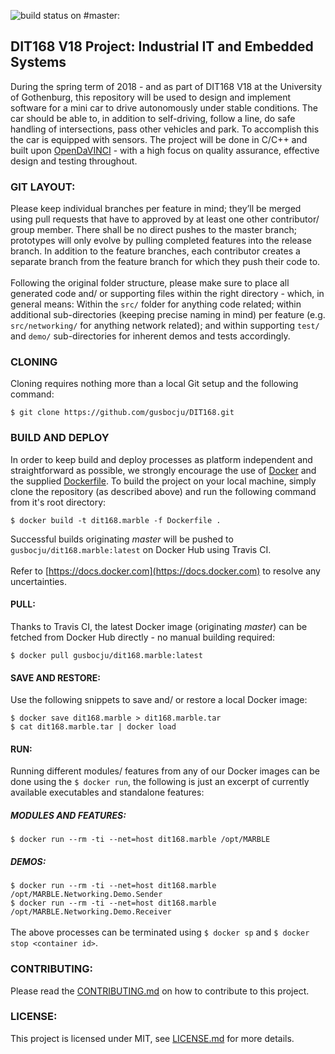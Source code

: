 ![build status on #master:](https://travis-ci.org/gusbocju/DIT168.svg?branch=master)

## DIT168 V18 Project: Industrial IT and Embedded Systems

During the spring term of 2018 - and as part of DIT168 V18 at the University of Gothenburg, this repository will be used to design and implement software for a mini car to drive autonomously under stable conditions. The car should be able to, in addition to self-driving, follow a line, do safe handling of intersections, pass other vehicles and park. To accomplish this the car is equipped with sensors. The project will be done in C/C++ and built upon [OpenDaVINCI](http://opendavinci.cse.chalmers.se/www/) - with a high focus on quality assurance, effective design and testing throughout. 

### GIT LAYOUT:

Please keep individual branches per feature in mind; they’ll be merged using pull requests that have to approved by at least one other contributor/ group member. There shall be no direct pushes to the master branch; prototypes will only evolve by pulling completed features into the release branch. In addition to the feature branches, each contributor creates a separate branch from the feature branch for which they push their code to.\
\
Following the original folder structure, please make sure to place all generated code and/ or supporting files within the right directory - which, in general means: 
Within the `src/` folder for anything code related; within additional sub-directories (keeping precise naming in mind) per feature (e.g. `src/networking/` for anything network related); and within supporting `test/` and `demo/` sub-directories for inherent demos and tests accordingly.

### CLONING
Cloning requires nothing more than a local Git setup and the following command:

`$ git clone https://github.com/gusbocju/DIT168.git`

### BUILD AND DEPLOY
In order to keep build and deploy processes as platform independent and straightforward as possible, we strongly encourage the use of [Docker](https://www.docker.com/community-edition) and the supplied [Dockerfile](Dockerfile). To build the project on your local machine, simply clone the repository (as described above) and run the following command from it's root directory:

`$ docker build -t dit168.marble -f Dockerfile .`

Successful builds originating *master* will be pushed to `gusbocju/dit168.marble:latest` on Docker Hub using Travis CI.\
\
Refer to [https://docs.docker.com](https://docs.docker.com) to resolve any uncertainties.

#### PULL:
Thanks to Travis CI, the latest Docker image (originating *master*) can be fetched from Docker Hub directly - no manual building required:

`$ docker pull gusbocju/dit168.marble:latest`

#### SAVE AND RESTORE:
Use the following snippets to save and/ or restore a local Docker image:

`$ docker save dit168.marble > dit168.marble.tar`\
`$ cat dit168.marble.tar | docker load`

#### RUN:
Running different modules/ features from any of our Docker images can be done using the `$ docker run`, the following is just an excerpt of currently available executables and standalone features: 

##### MODULES AND FEATURES:
`$ docker run --rm -ti --net=host dit168.marble /opt/MARBLE`

##### DEMOS:
`$ docker run --rm -ti --net=host dit168.marble /opt/MARBLE.Networking.Demo.Sender`\
`$ docker run --rm -ti --net=host dit168.marble /opt/MARBLE.Networking.Demo.Receiver`\
\
The above processes can be terminated using `$ docker sp` and `$ docker stop <container id>`.

### CONTRIBUTING:
Please read the [CONTRIBUTING.md](CONTRIBUTING.md) on how to contribute to this project.

### LICENSE:
This project is licensed under MIT, see [LICENSE.md](LICENSE.md) for more details.





